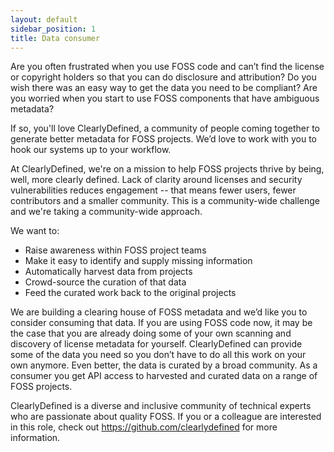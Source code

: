 ```yaml
---
layout: default
sidebar_position: 1
title: Data consumer
---
```


Are you often frustrated when you use FOSS code and can’t find the
license or copyright holders so that you can do disclosure and
attribution? Do you wish there was an easy way to get
the data you need to be compliant? Are you worried when you start to
use FOSS components that have ambiguous metadata?

If so, you'll love ClearlyDefined, a community of people coming
together to generate better metadata for FOSS projects. We’d love to
work with you to hook our systems up to your workflow.

At ClearlyDefined, we're on a mission to help FOSS projects thrive by
being, well, more clearly defined. Lack of clarity around licenses and
security vulnerabilities reduces engagement -- that means fewer users,
fewer contributors and a smaller community. This is a community-wide
challenge and we're taking a community-wide approach.

We want to:

- Raise awareness within FOSS project teams
- Make it easy to identify and supply missing information
- Automatically harvest data from projects
- Crowd-source the curation of that data
- Feed the curated work back to the original projects

We are building a clearing house of FOSS metadata and we’d like you to
consider consuming that data. If you are using FOSS code now, it may
be the case that you are already doing some of your own scanning and
discovery of license metadata for yourself. ClearlyDefined can
provide some of the data you need so you don’t have to do all this
work on your own anymore. Even better, the data is curated by a broad
community. As a consumer you get API access to harvested and curated
data on a range of FOSS projects.

ClearlyDefined is a diverse and inclusive community of technical experts
who are passionate about quality FOSS. If you or a colleague are
interested in this role, check out https://github.com/clearlydefined
for more information.
